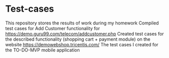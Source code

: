 # Test-cases

This repository stores the results of work during my homework
Compiled test cases for Add Customer functionality for https://demo.guru99.com/telecom/addcustomer.php
Created test cases for the described functionality (shopping cart + payment module) on the website https://demowebshop.tricentis.com/
The test cases I created for the TO-DO-MVP mobile application
